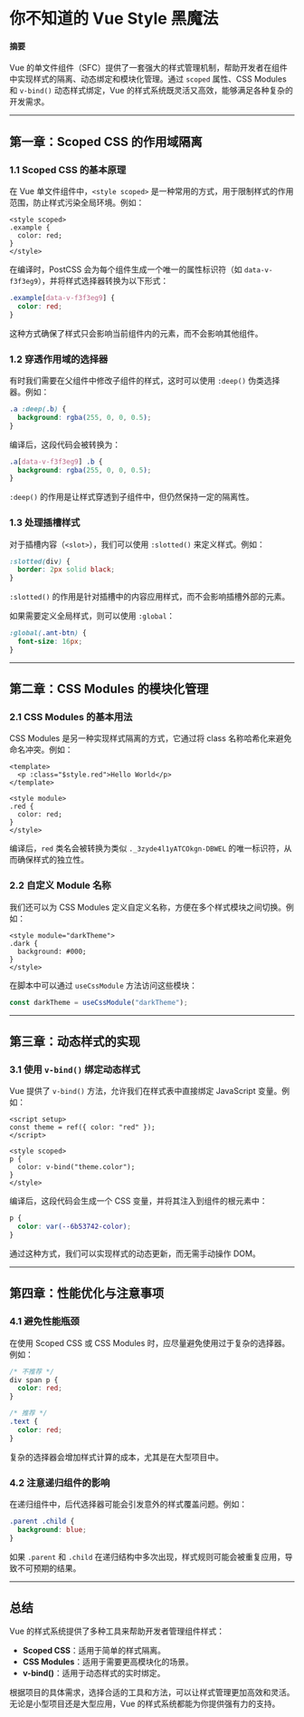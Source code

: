 # 你不知道的 Vue Style 黑魔法

#### 摘要

Vue 的单文件组件（SFC）提供了一套强大的样式管理机制，帮助开发者在组件中实现样式的隔离、动态绑定和模块化管理。通过 `scoped` 属性、CSS Modules 和 `v-bind()` 动态样式绑定，Vue 的样式系统既灵活又高效，能够满足各种复杂的开发需求。

---

## 第一章：Scoped CSS 的作用域隔离

### 1.1 Scoped CSS 的基本原理

在 Vue 单文件组件中，`<style scoped>` 是一种常用的方式，用于限制样式的作用范围，防止样式污染全局环境。例如：

```vue
<style scoped>
.example {
  color: red;
}
</style>
```

在编译时，PostCSS 会为每个组件生成一个唯一的属性标识符（如 `data-v-f3f3eg9`），并将样式选择器转换为以下形式：

```css
.example[data-v-f3f3eg9] {
  color: red;
}
```

这种方式确保了样式只会影响当前组件内的元素，而不会影响其他组件。

### 1.2 穿透作用域的选择器

有时我们需要在父组件中修改子组件的样式，这时可以使用 `:deep()` 伪类选择器。例如：

```css
.a :deep(.b) {
  background: rgba(255, 0, 0, 0.5);
}
```

编译后，这段代码会被转换为：

```css
.a[data-v-f3f3eg9] .b {
  background: rgba(255, 0, 0, 0.5);
}
```

`:deep()` 的作用是让样式穿透到子组件中，但仍然保持一定的隔离性。

### 1.3 处理插槽样式

对于插槽内容（`<slot>`），我们可以使用 `:slotted()` 来定义样式。例如：

```css
:slotted(div) {
  border: 2px solid black;
}
```

`:slotted()` 的作用是针对插槽中的内容应用样式，而不会影响插槽外部的元素。

如果需要定义全局样式，则可以使用 `:global`：

```css
:global(.ant-btn) {
  font-size: 16px;
}
```

---

## 第二章：CSS Modules 的模块化管理

### 2.1 CSS Modules 的基本用法

CSS Modules 是另一种实现样式隔离的方式，它通过将 class 名称哈希化来避免命名冲突。例如：

```vue
<template>
  <p :class="$style.red">Hello World</p>
</template>

<style module>
.red {
  color: red;
}
</style>
```

编译后，`red` 类名会被转换为类似 `._3zyde4l1yATCOkgn-DBWEL` 的唯一标识符，从而确保样式的独立性。

### 2.2 自定义 Module 名称

我们还可以为 CSS Modules 定义自定义名称，方便在多个样式模块之间切换。例如：

```vue
<style module="darkTheme">
.dark {
  background: #000;
}
</style>
```

在脚本中可以通过 `useCssModule` 方法访问这些模块：

```js
const darkTheme = useCssModule("darkTheme");
```

---

## 第三章：动态样式的实现

### 3.1 使用 `v-bind()` 绑定动态样式

Vue 提供了 `v-bind()` 方法，允许我们在样式表中直接绑定 JavaScript 变量。例如：

```vue
<script setup>
const theme = ref({ color: "red" });
</script>

<style scoped>
p {
  color: v-bind("theme.color");
}
</style>
```

编译后，这段代码会生成一个 CSS 变量，并将其注入到组件的根元素中：

```css
p {
  color: var(--6b53742-color);
}
```

通过这种方式，我们可以实现样式的动态更新，而无需手动操作 DOM。

---

## 第四章：性能优化与注意事项

### 4.1 避免性能瓶颈

在使用 Scoped CSS 或 CSS Modules 时，应尽量避免使用过于复杂的选择器。例如：

```css
/* 不推荐 */
div span p {
  color: red;
}

/* 推荐 */
.text {
  color: red;
}
```

复杂的选择器会增加样式计算的成本，尤其是在大型项目中。

### 4.2 注意递归组件的影响

在递归组件中，后代选择器可能会引发意外的样式覆盖问题。例如：

```css
.parent .child {
  background: blue;
}
```

如果 `.parent` 和 `.child` 在递归结构中多次出现，样式规则可能会被重复应用，导致不可预期的结果。

---

## 总结

Vue 的样式系统提供了多种工具来帮助开发者管理组件样式：

- **Scoped CSS**：适用于简单的样式隔离。
- **CSS Modules**：适用于需要更高模块化的场景。
- **v-bind()**：适用于动态样式的实时绑定。

根据项目的具体需求，选择合适的工具和方法，可以让样式管理更加高效和灵活。无论是小型项目还是大型应用，Vue 的样式系统都能为你提供强有力的支持。
